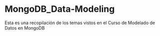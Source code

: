 # MongoDB_Data-Modeling
Esta es una recopilación de los temas vistos en el Curso de Modelado de Datos en MongoDB
